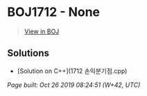 # BOJ1712 - None

> [View in BOJ](https://www.acmicpc.net/problem/1712)

## Solutions
- [Solution on C++](1712 손익분기점.cpp)


_Page built: Oct 26 2019 08:24:51 (W+42, UTC)_
